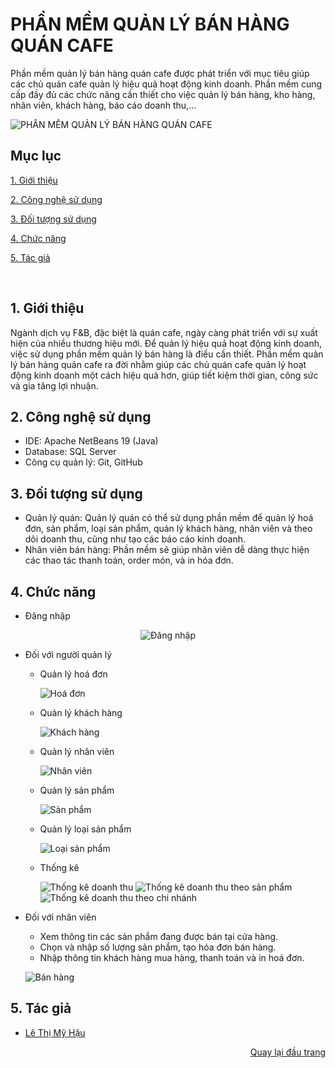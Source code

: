 # PHẦN MỀM QUẢN LÝ BÁN HÀNG QUÁN CAFE
Phần mềm quản lý bán hàng quán cafe được phát triển với mục tiêu giúp các chủ quán cafe quản lý hiệu quả hoạt động kinh doanh. Phần mềm cung cấp đầy đủ các chức năng cần thiết cho việc quản lý bán hàng, kho hàng, nhân viên, khách hàng, báo cáo doanh thu,...

![PHẦN MỀM QUẢN LÝ BÁN HÀNG QUÁN CAFE](https://github.com/ltmyhau/project-Java-Cafe/assets/152046332/8a4ee42f-2511-41a3-a1bf-eb5a8a5707d1)


## Mục lục

 [1. Giới thiệu](#GioiThieu)

 [2. Công nghệ sử dụng](#CongNghe)

 [3. Đối tượng sử dụng](#DoiTuong)

 [4. Chức năng](#ChucNang)
 
 [5. Tác giả](#Tacgia)

<br>
<div id="GioiThieu"></div>

## 1. Giới thiệu
Ngành dịch vụ F&B, đặc biệt là quán cafe, ngày càng phát triển với sự xuất hiện của nhiều thương hiệu mới. Để quản lý hiệu quả hoạt động kinh doanh, việc sử dụng phần mềm quản lý bán hàng là điều cần thiết. Phần mềm quản lý bán hàng quán cafe ra đời nhằm giúp các chủ quán cafe quản lý hoạt động kinh doanh một cách hiệu quả hơn, giúp tiết kiệm thời gian, công sức và gia tăng lợi nhuận.


<div id="CongNghe"></div>

## 2. Công nghệ sử dụng
* IDE: Apache NetBeans 19 (Java)
* Database: SQL Server
* Công cụ quản lý: Git, GitHub


<div id="DoiTuong"></div>

## 3. Đối tượng sử dụng
* Quản lý quán: Quản lý quán có thể sử dụng phần mềm để quản lý hoá đơn, sản phẩm, loại sản phẩm, quản lý khách hàng, nhân viên và theo dõi doanh thu, cũng như tạo các báo cáo kinh doanh.
* Nhân viên bán hàng: Phần mềm sẽ giúp nhân viên dễ dàng thực hiện các thao tác thanh toán, order món, và in hóa đơn.


<div id="ChucNang"></div>

## 4. Chức năng
* Đăng nhập

<p align="center">
  <img alt="Đăng nhập" src="https://github.com/ltmyhau/project-Java-Cafe/assets/152046332/6135dbaf-24a8-43a2-bfcd-8ab1248b58a4" />
</p>

* Đối với người quản lý
  * Quản lý hoá đơn
    
    ![Hoá đơn](https://github.com/ltmyhau/project-Java-Cafe/assets/152046332/394b5f17-0dd5-41b6-b061-79b32dcb3889)

  * Quản lý khách hàng
  
    ![Khách hàng](https://github.com/ltmyhau/project-Java-Cafe/assets/152046332/b0aeaf5f-f240-4f40-9798-f15d32b517d2)

  * Quản lý nhân viên
 
    ![Nhân viên](https://github.com/ltmyhau/project-Java-Cafe/assets/152046332/3b5df39a-ef58-42b4-a4dc-12a418038d7d)

  * Quản lý sản phẩm
 
    ![Sản phẩm](https://github.com/ltmyhau/project-Java-Cafe/assets/152046332/141824e1-af08-4733-bb8c-f2d033eec3cc)

  * Quản lý loại sản phẩm
 
    ![Loại sản phẩm](https://github.com/ltmyhau/project-Java-Cafe/assets/152046332/9fd07fd6-f78b-459b-a35e-a4c3adaa8279)

  * Thống kê
 
    ![Thống kê doanh thu](https://github.com/ltmyhau/project-Java-Cafe/assets/152046332/c1d98882-f4b8-42af-b0dd-d1fc37e2655c)
    ![Thống kê doanh thu theo sản phẩm](https://github.com/ltmyhau/project-Java-Cafe/assets/152046332/9a865795-bfd0-492e-a7f7-d47d671955aa)
    ![Thống kê doanh thu theo chi nhánh](https://github.com/ltmyhau/project-Java-Cafe/assets/152046332/d0a5eb82-76da-4464-b4d0-3f30c760f3e6)

* Đối với nhân viên
  * Xem thông tin các sản phẩm đang được bán tại cửa hàng.
  * Chọn và nhập số lượng sản phẩm, tạo hóa đơn bán hàng.
  * Nhập thông tin khách hàng mua hàng, thanh toán và in hoá đơn.
 
  ![Bán hàng](https://github.com/ltmyhau/project-Java-Cafe/assets/152046332/c551d350-1ece-4def-8cd7-4306f44a20e8)


<div id="TacGia"></div>

## 5. Tác giả

* [Lê Thị Mỹ Hậu](https://github.com/ltmyhau)


<p align="right"><a href="#Top">Quay lại đầu trang</a></p>
